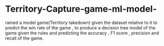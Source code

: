 # Territory-Capture-game-ml-model-
rained a model game(Territory takedown) given the dataset relative to it to predict the win rate of the game  , to produce a decision tree model of the game given the rules and predicting the accuracy , F1 score , precision  and recall of the game.
